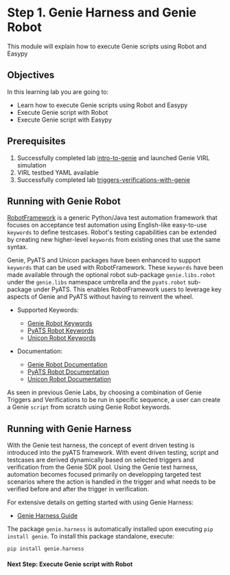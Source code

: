 # Step 1. Genie Harness and Genie Robot


This module will explain how to execute Genie scripts using Robot and Easypy


## Objectives

In this learning lab you are going to:

* Learn how to execute Genie scripts using Robot and Easypy
* Execute Genie script with Robot
* Execute Genie script with Easypy


## Prerequisites

1. Successfully completed lab [intro-to-genie](https://github.com/kecorbin/pyats-labs/tree/master/labs/) and launched Genie VIRL simulation
2. VIRL testbed YAML available
3. Successfully completed lab [triggers-verifications-with-genie](https://github.com/kecorbin/pyats-labs/tree/master/labs/)


## Running with Genie Robot

[RobotFramework](http://robotframework.org/) is a generic Python/Java test automation framework that focuses on acceptance test automation using English-like easy-to-use `keywords` to define testcases. Robot's testing capabilities can be extended by creating new higher-level `keywords` from existing ones that use the same syntax.

Genie, PyATS and Unicon packages have been enhanced to support `keywords` that can be used with RobotFramework. These `keywords` have been made available through the optional robot sub-package `genie.libs.robot` under the `genie.libs` namespace umbrella and the `pyats.robot` sub-package under PyATS. This enables RobotFramework users to leverage key aspects of Genie and PyATS without having to reinvent the wheel.

* Supported Keywords:
	- [Genie Robot Keywords](http://wwwin-pyats.cisco.com/cisco-shared/genie/latest/robot.html)
	- [PyATS Robot Keywords](http://wwwin-pyats.cisco.com/documentation/latest/robot.html)
	- [Unicon Robot Keywords](http://wwwin-pyats.cisco.com/cisco-shared/unicon/latest/robot.html)

* Documentation:
	- [Genie Robot Documentation](https://pubhub.devnetcloud.com/media/pyats-packages/docs/genie/robot/index.html)
	- [PyATS Robot Documentation](https://pubhub.devnetcloud.com/media/pyats/docs/robot/index.html)
	- [Unicon Robot Documentation](https://pubhub.devnetcloud.com/media/pyats-packages/docs/unicon/robot/index.html)

As seen in previous Genie Labs, by choosing a combination of Genie Triggers and Verifications to be run in specific sequence, a user can create a Genie `script` from scratch using Genie Robot keywords.


## Running with Genie Harness

With the Genie test harness, the concept of event driven testing is introduced into the pyATS framework. With event driven testing, script and testcases are derived dynamically based on selected triggers and verification from the Genie SDK pool. Using the Genie test harness, automation becomes focused primarily on developping targeted test scenarios where the action is handled in the trigger and what needs to be verified before and after the trigger in verification.

For extensive details on getting started with using Genie Harness:
- [Genie Harness Guide](https://pubhub.devnetcloud.com/media/pyats-packages/docs/genie/harness/index.html)

The package `genie.harness` is automatically installed upon executing `pip install genie`. To install this package standalone, execute:

```
pip install genie.harness
```


#### Next Step: Execute Genie script with Robot
